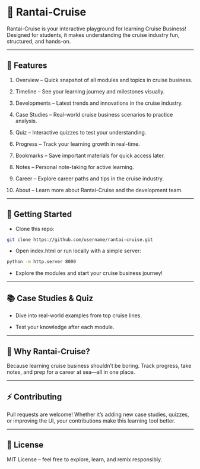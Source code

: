 # 🚢 Rantai-Cruise

Rantai-Cruise is your interactive playground for learning Cruise Business! Designed for students, it makes understanding the cruise industry fun, structured, and hands-on.

---

## 🌟 Features

1. Overview – Quick snapshot of all modules and topics in cruise business.

2. Timeline – See your learning journey and milestones visually.

3. Developments – Latest trends and innovations in the cruise industry.

4. Case Studies – Real-world cruise business scenarios to practice analysis.

5. Quiz – Interactive quizzes to test your understanding.

6. Progress – Track your learning growth in real-time.

7. Bookmarks – Save important materials for quick access later.

8. Notes – Personal note-taking for active learning.

9. Career – Explore career paths and tips in the cruise industry.

10. About – Learn more about Rantai-Cruise and the development team.

---

## 🚀 Getting Started

- Clone this repo:

```bash
git clone https://github.com/username/rantai-cruise.git
```

- Open index.html or run locally with a simple server:

```bash
python -m http.server 8000
```

- Explore the modules and start your cruise business journey!

---

## 📚 Case Studies & Quiz

- Dive into real-world examples from top cruise lines.

- Test your knowledge after each module.

---

## 🎯 Why Rantai-Cruise?

Because learning cruise business shouldn’t be boring. Track progress, take notes, and prep for a career at sea—all in one place.

---

## ⚡ Contributing

Pull requests are welcome! Whether it’s adding new case studies, quizzes, or improving the UI, your contributions make this learning tool better.

---

## 📝 License

MIT License – feel free to explore, learn, and remix responsibly.
